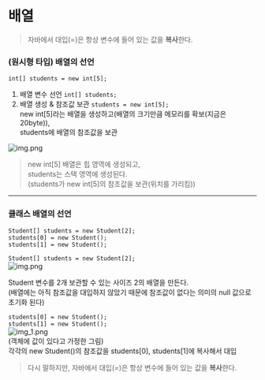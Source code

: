 # 배열

> 자바에서 대입(=)은 항상 변수에 들어 있는 값을 **복사**한다.

### (원시형 타입) 배열의 선언

```int[] students = new int[5];```  

1. 배열 변수 선언 ```int[] students;```
2. 배열 생성 & 참조값 보관 ```students = new int[5];```  
    new int[5]라는 배열을 생성하고(배열의 크기만큼 메모리를 확보(지금은 20byte)),  
    students에 배열의 참조값을 보관

![img.png](../../img/arr_1.png)

> new int[5] 배열은 힙 영역에 생성되고,  
> students는 스택 영역에 생성된다.  
> (students가 new int[5]의 참조값을 보관(위치를 가리킴))

---

### 클래스 배열의 선언

```
Student[] students = new Student[2];
students[0] = new Student();
students[1] = new Student();
```

```Student[] students = new Student[2];```  
![img.png](../../img/array_2.png)

Student 변수를 2개 보관할 수 있는 사이즈 2의 배열을 만든다.  
(배열에는 아직 참조값을 대입하지 않았기 때문에 참조값이 없다는 의미의 null 값으로 초기화 된다)

```students[0] = new Student();```  
```students[1] = new Student();```  
![img_1.png](../../img/array_3.png)  
(객체에 값이 있다고 가정한 그림)  
각각의 new Student()의 참조값을 students[0], students[1]에 복사해서 대입

> 다시 말하지만, 자바에서 대입(=)은 항상 변수에 들어 있는 값을 **복사**한다.